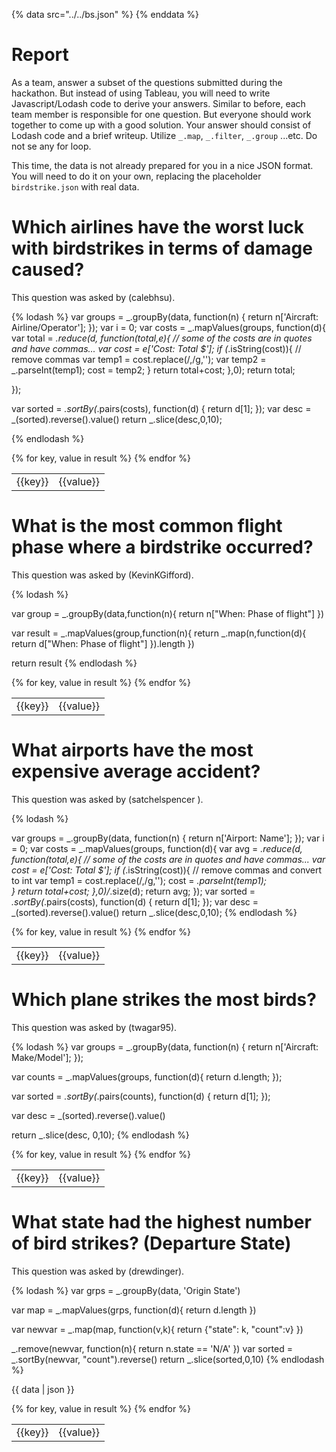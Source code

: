 {% data src="../../bs.json" %}
{% enddata %}

# Report

As a team, answer a subset of the questions submitted during the hackathon.
But instead of using Tableau, you will need to write Javascript/Lodash code
to derive your answers. Similar to before, each team member is responsible for
one question. But everyone should work together to come up with a good solution.
Your answer should consist of Lodash code and a brief writeup.
Utilize `_.map`, `_.filter`, `_.group` ...etc. Do not se any for loop.

This time, the data is not already prepared for you in a nice JSON format. You
will need to do it on your own, replacing the placeholder `birdstrike.json` with
real data.

# Which airlines have the worst luck with birdstrikes in terms of damage caused? 
This question was asked by (calebhsu).

{% lodash %}
var groups = _.groupBy(data, function(n) {
    return n['Aircraft: Airline/Operator'];
});
var i = 0;
var costs = _.mapValues(groups, function(d){
    var total = _.reduce(d, function(total,e){
        // some of the costs are in quotes and have commas...
        var cost = e['Cost: Total $'];
        if (_.isString(cost)){
            // remove commas
            var temp1 = cost.replace(/,/g,'');
            var temp2 = _.parseInt(temp1);
            cost = temp2;
        }
        return total+cost;
    },0);
    return total;
    
});

var sorted = _.sortBy(_.pairs(costs), function(d) {
    return d[1];
});
var desc = _(sorted).reverse().value()
return _.slice(desc,0,10);

{% endlodash %}

<table>
{% for key, value in result %}
    <tr>
        <td>{{key}}</td>
        <td>{{value}}</td>
    </tr>
{% endfor %}
</table>


# What is the most common flight phase where a birdstrike occurred?
This question was asked by (KevinKGifford).

{% lodash %}

var group = _.groupBy(data,function(n){
	return n["When: Phase of flight"]
})

var result = _.mapValues(group,function(n){
	return _.map(n,function(d){
		return d["When: Phase of flight"]
	}).length
})


return result
{% endlodash %}

<table>
{% for key, value in result %}
    <tr>
        <td>{{key}}</td>
        <td>{{value}}</td>
    </tr>
{% endfor %}
</table>


# What airports have the most expensive average accident?

This question was asked by (satchelspencer ).

{% lodash %}

var groups = _.groupBy(data, function(n) {
    return n['Airport: Name'];
});
var i = 0;
var costs = _.mapValues(groups, function(d){
    var avg = _.reduce(d, function(total,e){
        // some of the costs are in quotes and have commas...
        var cost = e['Cost: Total $'];
        if (_.isString(cost)){
            // remove commas and convert to int
            var temp1 = cost.replace(/,/g,'');
            cost = _.parseInt(temp1);           
        }
        return total+cost;
    },0)/_.size(d);
    return avg;
}); 
var sorted = _.sortBy(_.pairs(costs), function(d) {
    return d[1];
});
var desc = _(sorted).reverse().value()
return _.slice(desc,0,10);
{% endlodash %}

<table>
{% for key, value in result %}
    <tr>
        <td>{{key}}</td>
        <td>{{value}}</td>
    </tr>
{% endfor %}
</table>

# Which plane strikes the most birds?

This question was asked by (twagar95).

{% lodash %}
var groups = _.groupBy(data, function(n) {
    return n['Aircraft: Make/Model'];
});

var counts = _.mapValues(groups, function(d){
    return d.length;
});

var sorted = _.sortBy(_.pairs(counts), function(d) {
    return d[1];
});

var desc = _(sorted).reverse().value()

return _.slice(desc, 0,10);
{% endlodash %}

<table>
{% for key, value in result %}
    <tr>
        <td>{{key}}</td>
        <td>{{value}}</td>
    </tr>
{% endfor %}
</table>


# What state had the highest number of bird strikes? (Departure State)

This question was asked by (drewdinger).

{% lodash %}
var grps = _.groupBy(data, 'Origin State')

var map = _.mapValues(grps, function(d){
    return d.length
})

var newvar = _.map(map, function(v,k){
	return {"state": k, "count":v}
})

_.remove(newvar, function(n){
 	return n.state == 'N/A'	
})
var sorted = _.sortBy(newvar, "count").reverse()
return _.slice(sorted,0,10)
{% endlodash %}

{{ data | json }}
<table>
{% for key, value in result %}
    <tr>
        <td>{{key}}</td>
        <td>{{value}}</td>
    </tr>
{% endfor %}
</table>